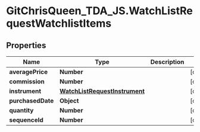 # GitChrisQueen_TDA_JS.WatchListRequestWatchlistItems

## Properties
Name | Type | Description | Notes
------------ | ------------- | ------------- | -------------
**averagePrice** | **Number** |  | [optional] 
**commission** | **Number** |  | [optional] 
**instrument** | [**WatchListRequestInstrument**](WatchListRequestInstrument.md) |  | [optional] 
**purchasedDate** | **Object** |  | [optional] 
**quantity** | **Number** |  | [optional] 
**sequenceId** | **Number** |  | [optional] 


